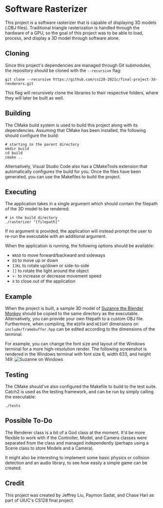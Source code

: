# Software Rasterizer

This project is a software rasterizer that is capable of displaying 3D models (.OBJ files). Traditional triangle rasterization is handled through the hardware of a GPU, so the goal of this project was to be able to load, process, and display a 3D model through software alone.

## Cloning

Since this project's dependencies are managed through Git submodules, the repository should be cloned with the ``--recursive`` flag:

```git clone --recursive https://github.com/cs128-2021c/final-project-3d-renderers.git```

This flag will recursively clone the libraries to their respective folders, where they will later be built as well.

## Building

The CMake build system is used to build this project along with its dependencies. Assuming that CMake has been installed, the following should configure the build:

```
# starting in the parent directory
mkdir build
cd build
cmake ..
```

 Alternatively, Visual Studio Code also has a CMakeTools extension that automatically configures the build for you. Once the files have been generated, you can use the Makefiles to build the project.

## Executing

The application takes in a single argument which should contain the filepath of the 3D model to be rendered:

```
# in the build directory
./rasterizer "[filepath]"
```

If no argument is provided, the application will instead prompt the user to re-run the executable with an additional argument.

When the application is running, the following options should be available:
- ``WASD`` to move forward/backward and sideways
- ``EQ`` to move up or down
- ``IJKL`` to rotate up/down or side-to-side
- ``[]`` to rotate the light around the object
- ``+-`` to increase or decrease movement speed
- ``X`` to close out of the application

## Example

When the project is built, a sample 3D model of [Suzanne the Blender Monkey](https://thegraphicassembly.com/suzanne-blender-monkey-model/) should be copied to the same directory as the executable. Alternatively, you can provide your own filepath to a custom OBJ file. Furthermore, when compiling, the ``WIDTH`` and ``HEIGHT`` dimensions on ``include/framebuffer.hpp`` can be edited according to the dimensions of the terminal.

For example, you can change the font size and layout of the Windows terminal for a more high-resolution render. The following screenshot is rendered in the Windows terminal with font size 6, width 633, and height 149:
![Suzanne on Windows](samples/suzanne.png)

## Testing

The CMake should've also configured the Makefile to build to the test suite. Catch2 is used as the testing framework, and can be run by simply calling the executable:

```
./tests
```

## Possible To-Do

The Renderer class is a bit of a God class at the moment. It'd be more flexible to work with if the Controller, Model, and Camera classes were separated from the class and managed independently (perhaps using a Scene class to store Models and a Camera).

It might also be interesting to implement some basic physics or collision detection and an audio library, to see how easily a simple game can be created.

## Credit

This project was created by Jeffrey Liu, Paymon Sadat, and Chase Hari as part of UIUC's CS128 final project.
